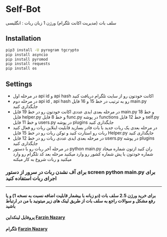 # Self-Bot
سلف بات (مدیریت اکانت تلگرام) ورژن 1 
زبان ربات : انگلیسی

## Installation

```bash
pip3 install -U pyrogram tgcrypto
pip install asyncio
pip install pyromod
pip install requests
pip install os
```
## Settings

- در مرحله اول api id و api hash اکانت خودتون رو از سایت تلگرام دریافت کنید
- در مرحله دوم api id , api hash رو به ترتیب در خط 15 و 16 فایل main.py جایگذاری کنید
- در مرحله بعدی ایدی عددی اکانت خودتون رو در خط 19 فایل main.py و خط 18 فایل helper.py و خط 8 فایل func.py در پوشه functions و خط 12 فایل self.py و خط 11 فایل users.py در پوشه plugins جایگذاری کنید
- در مرحله بعدی یک ربات جدید با بات فادر بسازید قابلیت اینلاین ربات رو فعال کنید ربات رو استارت کنید و توکن ربات رو در خط 15 فایل Helper.py جایگذاری کنید
- در مرحله بعدی ایدی عددی ربات رو در خط 12 فایل users.py در پوشه plugins جایگذاری کنید
- در مرحله آخر ربات رو با دستور python main.py ران کنید ازتون شماره میخاد شماره خودتون با پش شماره کشور رو وارد میکنید مرحله بعد کد تلگرام رو وارد میکنید و ربات شروع به کار میکنه

### برای آف نشدن ربات در سرور از دستور screen python main.py برای اجرای ربات استفاده کنید

___

#### برای خرید ورژن 2.5 سلف بات (دو زبانه با بیشمار قابلیت اضافه نسبت به نسخه 1) و یا رفع مشکل و سوالات راجع به سلف بات از طریق لینک های زیر میتونید با من در ارتباط باشید

#### پروفایل لینکداین [Farzin Nazary](https://www.linkedin.com/in/farzin-nazary/)
#### تلگرام [Farzin Nazary](https://t.me/Mr_Rex)
